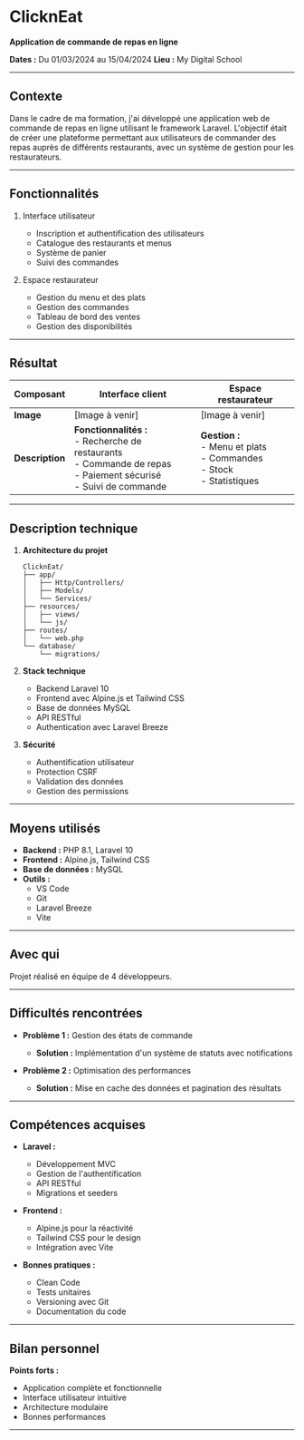 # ClicknEat
**Application de commande de repas en ligne**

**Dates :** Du 01/03/2024 au 15/04/2024
**Lieu :** My Digital School

---

## Contexte

Dans le cadre de ma formation, j'ai développé une application web de commande de repas en ligne utilisant le framework Laravel. L'objectif était de créer une plateforme permettant aux utilisateurs de commander des repas auprès de différents restaurants, avec un système de gestion pour les restaurateurs.

---

## Fonctionnalités

1. Interface utilisateur
   - Inscription et authentification des utilisateurs
   - Catalogue des restaurants et menus
   - Système de panier
   - Suivi des commandes

2. Espace restaurateur
   - Gestion du menu et des plats
   - Gestion des commandes
   - Tableau de bord des ventes
   - Gestion des disponibilités

---

## Résultat

| **Composant**    | **Interface client**                      | **Espace restaurateur**                    |
|------------------|------------------------------------------|-------------------------------------------|
| **Image**        | [Image à venir]                          | [Image à venir]                           |
| **Description**  | **Fonctionnalités :**<br>- Recherche de restaurants<br>- Commande de repas<br>- Paiement sécurisé<br>- Suivi de commande | **Gestion :**<br>- Menu et plats<br>- Commandes<br>- Stock<br>- Statistiques |

--- 

## Description technique

1. **Architecture du projet**
   ```
   ClicknEat/
   ├── app/
   │   ├── Http/Controllers/
   │   ├── Models/
   │   └── Services/
   ├── resources/
   │   ├── views/
   │   └── js/
   ├── routes/
   │   └── web.php
   └── database/
       └── migrations/
   ```

2. **Stack technique**
   - Backend Laravel 10
   - Frontend avec Alpine.js et Tailwind CSS
   - Base de données MySQL
   - API RESTful
   - Authentication avec Laravel Breeze

3. **Sécurité**
   - Authentification utilisateur
   - Protection CSRF
   - Validation des données
   - Gestion des permissions

---

## Moyens utilisés

- **Backend :** PHP 8.1, Laravel 10
- **Frontend :** Alpine.js, Tailwind CSS
- **Base de données :** MySQL
- **Outils :** 
  - VS Code
  - Git
  - Laravel Breeze
  - Vite

---

## Avec qui

Projet réalisé en équipe de 4 développeurs.

---

## Difficultés rencontrées

- **Problème 1 :** Gestion des états de commande
  - **Solution :** Implémentation d'un système de statuts avec notifications

- **Problème 2 :** Optimisation des performances
  - **Solution :** Mise en cache des données et pagination des résultats

---

## Compétences acquises

- **Laravel :**
  - Développement MVC
  - Gestion de l'authentification
  - API RESTful
  - Migrations et seeders

- **Frontend :**
  - Alpine.js pour la réactivité
  - Tailwind CSS pour le design
  - Intégration avec Vite

- **Bonnes pratiques :**
  - Clean Code
  - Tests unitaires
  - Versioning avec Git
  - Documentation du code

---

## Bilan personnel

**Points forts :**
- Application complète et fonctionnelle
- Interface utilisateur intuitive
- Architecture modulaire
- Bonnes performances

---
